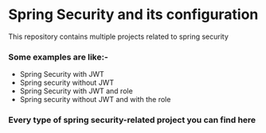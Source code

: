 # Spring Security and its configuration

This repository contains multiple projects related to spring security 

  ### Some examples are like:- 
- Spring Security with JWT
- Spring security without JWT
- Spring Security with JWT and role
- Spring security without JWT and with the role

<h3>Every type of spring security-related project you can find here</h3>

